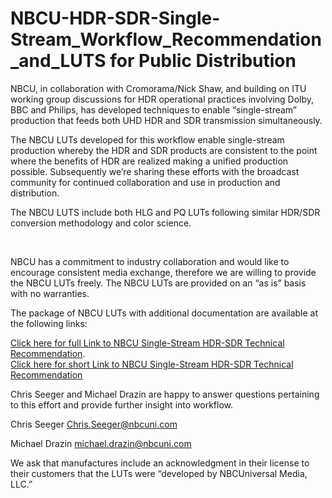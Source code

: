 # NBCU-HDR-SDR-Single-Stream_Workflow_Recommendation_and_LUTS for Public Distribution

<p>NBCU, in collaboration with Cromorama/Nick Shaw, and building on ITU working group discussions for HDR operational practices involving Dolby, BBC and Philips, has developed techniques to enable “single-stream” production that feeds both UHD HDR and SDR transmission simultaneously.</p> 
 
<p>The NBCU LUTs developed for this workflow enable single-stream production whereby the HDR and SDR products are consistent to the point where the benefits of HDR are realized making a unified production possible. Subsequently we’re sharing these efforts with the broadcast community for continued collaboration and use in production and distribution.</p>
 
<p>The NBCU LUTS include both HLG and PQ LUTs following similar HDR/SDR conversion methodology and color science.</p>
  
<p>NBCU has a commitment to industry collaboration and would like to encourage consistent media exchange, therefore we are willing to provide the NBCU LUTs freely. The NBCU LUTs are provided on an “as is” basis with no warranties.</p>
  
<p>The package of NBCU LUTs with additional documentation are available at the following links:</p>   

[Click here for full Link to NBCU Single-Stream HDR-SDR Technical Recommendation](https://github.com/digitaltvguy/NBCU-HDR-SDR-Single-Stream_Workflow_Recommendation_and_LUTS).  
[Click here for short Link to NBCU Single-Stream HDR-SDR Technical Recommendation](https://bit.ly/37q2SD5)


<p>Chris Seeger and Michael Drazin are happy to answer questions pertaining to this effort and provide further insight into workflow.</p>
 
Chris Seeger 
Chris.Seeger@nbcuni.com  
 
Michael Drazin 
michael.drazin@nbcuni.com 
 
 
<p>We ask that manufactures include an acknowledgment in their license to their customers that the LUTs were “developed by NBCUniversal Media, LLC.”</p>
